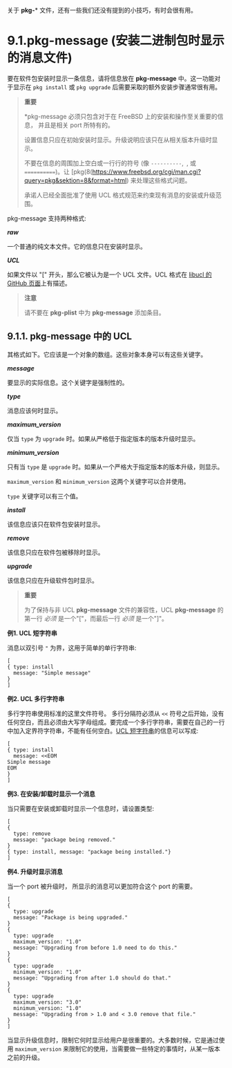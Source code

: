 关于 **pkg-*** 文件，还有一些我们还没有提到的小技巧，有时会很有用。

# 9.1.pkg-message (安装二进制包时显示的消息文件)

要在软件包安装时显示一条信息，请将信息放在 **pkg-message** 中。这一功能对于显示在 `pkg install` 或 `pkg upgrade` 后需要采取的额外安装步骤通常很有用。

>**重要**
>
>*pkg-message 必须只包含对于在 FreeBSD 上的安装和操作至关重要的信息， 并且是相关 port 所特有的。
>
>设置信息只应在初始安装时显示。升级说明应该只在从相关版本升级时显示。
>
>不要在信息的周围加上空白或一行行的符号 (像 `----------`,` `, 或 `==========`)。让 [pkg(8(https://www.freebsd.org/cgi/man.cgi?query=pkg&sektion=8&format=html) 来处理这些格式问题。
>
>承诺人已经全面批准了使用 UCL 格式规范来约束现有消息的安装或升级范围。

pkg-message 支持两种格式:

***raw***

一个普通的纯文本文件。它的信息只在安装时显示。

***UCL***

如果文件以 "[" 开头，那么它被认为是一个 UCL 文件。UCL 格式在 [libucl 的 GitHub 页面](https://github.com/vstakhov/libucl)上有描述。

>**注意**
>
> 请不要在 **pkg-plist** 中为 **pkg-message** 添加条目。

## 9.1.1. pkg-message 中的 UCL

其格式如下。它应该是一个对象的数组。这些对象本身可以有这些关键字。

***message***

要显示的实际信息。这个关键字是强制性的。

***type***

消息应该何时显示。

***maximum_version***

仅当 `type` 为 `upgrade` 时。如果从严格低于指定版本的版本升级时显示。

***minimum_version***

只有当 `type` 是 `upgrade` 时。如果从一个严格大于指定版本的版本升级，则显示。

`maximum_version` 和 `minimum_version` 这两个关键字可以合并使用。

`type` 关键字可以有三个值。

***install***

该信息应该只在软件包安装时显示。

***remove***

该信息只应在软件包被移除时显示。

***upgrade***

该信息只应在升级软件包时显示。

>**重要**
>
> 为了保持与非 UCL **pkg-message** 文件的兼容性，UCL **pkg-message** 的第一行 *必须* 是一个"["，而最后一行 *必须* 是一个"]"。

**例1. UCL 短字符串**

消息以双引号 `"` 为界，这用于简单的单行字符串:

```
[
{ type: install
  message: "Simple message"
}
]
```

**例2. UCL 多行字符串**

多行字符串使用标准的这里文件符号。 多行分隔符必须从 `<<` 符号之后开始，没有任何空白，而且必须由大写字母组成。要完成一个多行字符串，需要在自己的一行中加入定界符字符串，不能有任何空白。[UCL 短字符串](https://docs.freebsd.org/en/books/porters-handbook/pkg-files/#porting-message-ucl-short-ex)的信息可以写成:

```
[
{ type: install
  message: <<EOM
Simple message
EOM
}
]
```

**例3. 在安装/卸载时显示一个消息**

当只需要在安装或卸载时显示一个信息时，请设置类型:

```
[
{
  type: remove
  message: "package being removed."
}
{ type: install, message: "package being installed."}
]
```

**例4. 升级时显示消息**

当一个 port 被升级时， 所显示的消息可以更加符合这个 port 的需要。

```
[
{
  type: upgrade
  message: "Package is being upgraded."
}
{
  type: upgrade
  maximum_version: "1.0"
  message: "Upgrading from before 1.0 need to do this."
}
{
  type: upgrade
  minimum_version: "1.0"
  message: "Upgrading from after 1.0 should do that."
}
{
  type: upgrade
  maximum_version: "3.0"
  minimum_version: "1.0"
  message: "Upgrading from > 1.0 and < 3.0 remove that file."
}
]
```

当显示升级信息时，限制它何时显示给用户是很重要的。大多数时候，它是通过使用 `maximum_version` 来限制它的使用，当需要做一些特定的事情时，从某一版本之前的升级。
